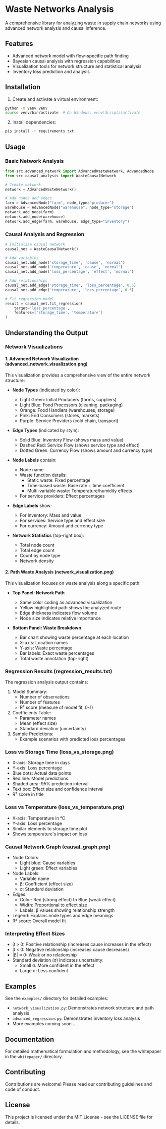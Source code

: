 # Waste Networks Analysis

A comprehensive library for analyzing waste in supply chain networks using advanced network analysis and causal inference.

## Features

- Advanced network model with flow-specific path finding
- Bayesian causal analysis with regression capabilities
- Visualization tools for network structure and statistical analysis
- Inventory loss prediction and analysis

## Installation

1. Create and activate a virtual environment:
```bash
python -m venv venv
source venv/bin/activate  # On Windows: venv\Scripts\activate
```

2. Install dependencies:
```bash
pip install -r requirements.txt
```

## Usage

### Basic Network Analysis

```python
from src.advanced_network import AdvancedWasteNetwork, AdvancedNode
from src.causal_analysis import WasteCausalNetwork

# Create network
network = AdvancedWasteNetwork()

# Add nodes and edges
farm = AdvancedNode("farm", node_type="producer")
warehouse = AdvancedNode("warehouse", node_type="storage")
network.add_node(farm)
network.add_node(warehouse)
network.add_edge(farm, warehouse, edge_type="inventory")
```

### Causal Analysis and Regression

```python
# Initialize causal network
causal_net = WasteCausalNetwork()

# Add variables
causal_net.add_node('storage_time', 'cause', 'normal')
causal_net.add_node('temperature', 'cause', 'normal')
causal_net.add_node('loss_percentage', 'effect', 'normal')

# Add relationships
causal_net.add_edge('storage_time', 'loss_percentage', 0.5)
causal_net.add_edge('temperature', 'loss_percentage', 0.3)

# Fit regression model
result = causal_net.fit_regression(
    target='loss_percentage',
    features=['storage_time', 'temperature']
)
```

## Understanding the Output

### Network Visualizations

#### 1. Advanced Network Visualization (advanced_network_visualization.png)
This visualization provides a comprehensive view of the entire network structure:

- **Node Types** (indicated by color):
  * Light Green: Initial Producers (farms, suppliers)
  * Light Blue: Food Processors (cleaning, packaging)
  * Orange: Food Handlers (warehouses, storage)
  * Pink: End Consumers (stores, markets)
  * Purple: Service Providers (cold chain, transport)

- **Edge Types** (indicated by style):
  * Solid Blue: Inventory Flow (shows mass and value)
  * Dashed Red: Service Flow (shows service type and effect)
  * Dotted Green: Currency Flow (shows amount and currency type)

- **Node Labels** contain:
  * Node name
  * Waste function details:
    - Static waste: Fixed percentage
    - Time-based waste: Base rate + time coefficient
    - Multi-variable waste: Temperature/humidity effects
  * For service providers: Effect percentages

- **Edge Labels** show:
  * For inventory: Mass and value
  * For services: Service type and effect size
  * For currency: Amount and currency type

- **Network Statistics** (top-right box):
  * Total node count
  * Total edge count
  * Count by node type
  * Network density

#### 2. Path Waste Analysis (network_visualization.png)
This visualization focuses on waste analysis along a specific path:

- **Top Panel: Network Path**
  * Same color coding as advanced visualization
  * Yellow highlighted path shows the analyzed route
  * Edge thickness indicates flow volume
  * Node size indicates relative importance

- **Bottom Panel: Waste Breakdown**
  * Bar chart showing waste percentage at each location
  * X-axis: Location names
  * Y-axis: Waste percentage
  * Bar labels: Exact waste percentages
  * Total waste annotation (top-right)

### Regression Results (regression_results.txt)

The regression analysis output contains:
1. Model Summary:
   - Number of observations
   - Number of features
   - R² score (measure of model fit, 0-1)
2. Coefficients Table:
   - Parameter names
   - Mean (effect size)
   - Standard deviation (uncertainty)
3. Sample Predictions:
   - Example scenarios with predicted loss percentages

### Loss vs Storage Time (loss_vs_storage.png)
- X-axis: Storage time in days
- Y-axis: Loss percentage
- Blue dots: Actual data points
- Red line: Model predictions
- Shaded area: 95% prediction interval
- Text box: Effect size and confidence interval
- R² score in title

### Loss vs Temperature (loss_vs_temperature.png)
- X-axis: Temperature in °C
- Y-axis: Loss percentage
- Similar elements to storage time plot
- Shows temperature's impact on loss

### Causal Network Graph (causal_graph.png)
- Node Colors:
  * Light blue: Cause variables
  * Light green: Effect variables
- Node Labels:
  * Variable name
  * β: Coefficient (effect size)
  * σ: Standard deviation
- Edges:
  * Color: Red (strong effect) to Blue (weak effect)
  * Width: Proportional to effect size
  * Labels: β values showing relationship strength
- Legend: Explains node types and edge meanings
- R² score: Overall model fit

### Interpreting Effect Sizes

- β > 0: Positive relationship (increases cause increases in the effect)
- β < 0: Negative relationship (increases cause decreases)
- |β| ≈ 0: Weak or no relationship
- Standard deviation (σ) indicates uncertainty:
  * Small σ: More confident in the effect
  * Large σ: Less confident

## Examples

See the `examples/` directory for detailed examples:
- `network_visualization.py`: Demonstrates network structure and path analysis
- `advanced_regression.py`: Demonstrates inventory loss analysis
- More examples coming soon...

## Documentation

For detailed mathematical formulation and methodology, see the whitepaper in the `whitepaper/` directory.

## Contributing

Contributions are welcome! Please read our contributing guidelines and code of conduct.

## License

This project is licensed under the MIT License - see the LICENSE file for details.

